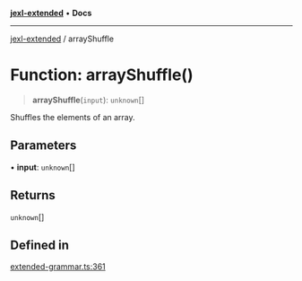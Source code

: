 [**jexl-extended**](../README.md) • **Docs**

***

[jexl-extended](../globals.md) / arrayShuffle

# Function: arrayShuffle()

> **arrayShuffle**(`input`): `unknown`[]

Shuffles the elements of an array.

## Parameters

• **input**: `unknown`[]

## Returns

`unknown`[]

## Defined in

[extended-grammar.ts:361](https://github.com/nikoraes/jexl-extended/blob/6615aed6c8a07c2ecf0502c413d5c565a91b5f13/src/extended-grammar.ts#L361)
